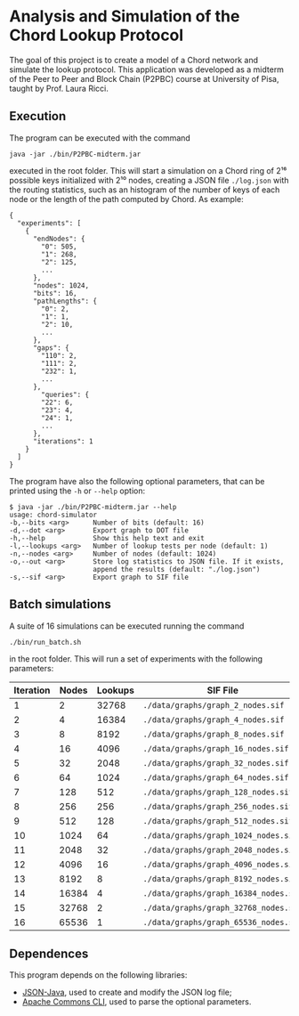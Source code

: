 # Analysis and Simulation of the Chord Lookup Protocol ##

The goal of this project is to create a model of a Chord network and simulate
the lookup protocol. This application was developed as a midterm of the Peer to
Peer and Block Chain (P2PBC) course at University of Pisa, taught by Prof. Laura
Ricci.

## Execution ##

The program can be executed with the command

    java -jar ./bin/P2PBC-midterm.jar

executed in the root folder. This will start a simulation on a Chord ring of 2¹⁶
possible keys initialized with 2¹⁰ nodes, creating a JSON file `./log.json` with
the routing statistics, such as an histogram of the number of keys of each node
or the length of the path computed by Chord. As example:

    {
      "experiments": [
        {
          "endNodes": {
            "0": 505,
            "1": 268,
            "2": 125,
            ...
          },
          "nodes": 1024,
          "bits": 16,
          "pathLengths": {
            "0": 2,
            "1": 1,
            "2": 10,
            ...
          },
          "gaps": {
            "110": 2,
            "111": 2,
            "232": 1,
            ...
          },
            "queries": {
            "22": 6,
            "23": 4,
            "24": 1,
            ...
          },
          "iterations": 1
        }
      ]
    }

The program have also the following optional parameters, that can be printed
using the `-h` or `--help` option:

    $ java -jar ./bin/P2PBC-midterm.jar --help
    usage: chord-simulator
    -b,--bits <arg>      Number of bits (default: 16)
    -d,--dot <arg>       Export graph to DOT file
    -h,--help            Show this help text and exit
    -l,--lookups <arg>   Number of lookup tests per node (default: 1)
    -n,--nodes <arg>     Number of nodes (default: 1024)
    -o,--out <arg>       Store log statistics to JSON file. If it exists,
                         append the results (default: "./log.json")
    -s,--sif <arg>       Export graph to SIF file

## Batch simulations ##

A suite of 16 simulations can be executed running the command

    ./bin/run_batch.sh

in the root folder. This will run a set of experiments with the following
parameters:

| Iteration     | Nodes     | Lookups   | SIF File                                  | JSON File                 |
|---------------|-----------|-----------|-------------------------------------------|---------------------------|
| 1             | 2         | 32768     | `./data/graphs/graph_2_nodes.sif`         | `./data/logs/log.json`    |
| 2             | 4         | 16384     | `./data/graphs/graph_4_nodes.sif`         | `./data/logs/log.json`    |
| 3             | 8         | 8192      | `./data/graphs/graph_8_nodes.sif`         | `./data/logs/log.json`    |
| 4             | 16        | 4096      | `./data/graphs/graph_16_nodes.sif`        | `./data/logs/log.json`    |
| 5             | 32        | 2048      | `./data/graphs/graph_32_nodes.sif`        | `./data/logs/log.json`    |
| 6             | 64        | 1024      | `./data/graphs/graph_64_nodes.sif`        | `./data/logs/log.json`    |
| 7             | 128       | 512       | `./data/graphs/graph_128_nodes.sif`       | `./data/logs/log.json`    |
| 8             | 256       | 256       | `./data/graphs/graph_256_nodes.sif`       | `./data/logs/log.json`    |
| 9             | 512       | 128       | `./data/graphs/graph_512_nodes.sif`       | `./data/logs/log.json`    |
| 10            | 1024      | 64        | `./data/graphs/graph_1024_nodes.sif`      | `./data/logs/log.json`    |
| 11            | 2048      | 32        | `./data/graphs/graph_2048_nodes.sif`      | `./data/logs/log.json`    |
| 12            | 4096      | 16        | `./data/graphs/graph_4096_nodes.sif`      | `./data/logs/log.json`    |
| 13            | 8192      | 8         | `./data/graphs/graph_8192_nodes.sif`      | `./data/logs/log.json`    |
| 14            | 16384     | 4         | `./data/graphs/graph_16384_nodes.sif`     | `./data/logs/log.json`    |
| 15            | 32768     | 2         | `./data/graphs/graph_32768_nodes.sif`     | `./data/logs/log.json`    |
| 16            | 65536     | 1         | `./data/graphs/graph_65536_nodes.sif`     | `./data/logs/log.json`    |

## Dependences ##

This program depends on the following libraries:

 - [JSON-Java](https://github.com/stleary/JSON-java), used to create and modify
   the JSON log file;
 - [Apache Commons CLI](https://commons.apache.org/proper/commons-cli/), used to
   parse the optional parameters.
